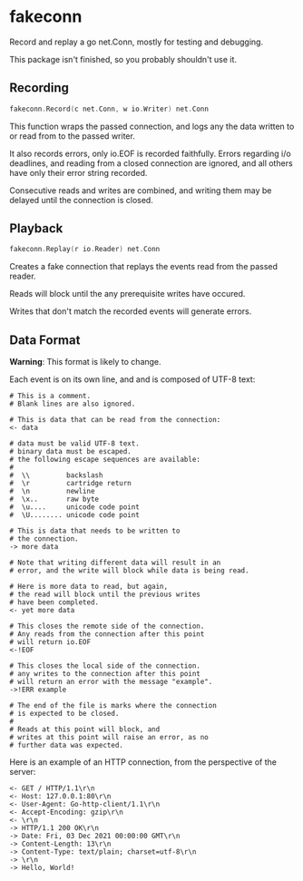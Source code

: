 # fakeconn

Record and replay a go net.Conn, mostly for testing and debugging.

This package isn't finished, so you probably shouldn't use it.

## Recording

```go
fakeconn.Record(c net.Conn, w io.Writer) net.Conn
```

This function wraps the passed connection, and logs any the data written to or read from to the passed writer.

It also records errors, only io.EOF is recorded faithfully. Errors regarding i/o deadlines, and reading from a closed connection are ignored, and all others have only their error string recorded.

Consecutive reads and writes are combined, and writing them
may be delayed until the connection is closed.

## Playback

```go
fakeconn.Replay(r io.Reader) net.Conn
```

Creates a fake connection that replays the events read from the passed reader.

Reads will block until the any prerequisite writes have occured.

Writes that don't match the recorded events will generate errors.

## Data Format

**Warning**: This format is likely to change.

Each event is on its own line, and and is composed of UTF-8 text:

```plaintext
# This is a comment.
# Blank lines are also ignored.

# This is data that can be read from the connection:
<- data

# data must be valid UTF-8 text.
# binary data must be escaped.
# the following escape sequences are available:
#
#  \\         backslash
#  \r         cartridge return
#  \n         newline
#  \x..       raw byte
#  \u....     unicode code point
#  \U........ unicode code point

# This is data that needs to be written to
# the connection.
-> more data

# Note that writing different data will result in an
# error, and the write will block while data is being read.

# Here is more data to read, but again,
# the read will block until the previous writes
# have been completed.
<- yet more data

# This closes the remote side of the connection.
# Any reads from the connection after this point
# will return io.EOF
<-!EOF

# This closes the local side of the connection.
# any writes to the connection after this point
# will return an error with the message "example".
->!ERR example

# The end of the file is marks where the connection
# is expected to be closed.
#
# Reads at this point will block, and
# writes at this point will raise an error, as no
# further data was expected.
```

Here is an example of an HTTP connection, from the perspective of the server:

```plaintext
<- GET / HTTP/1.1\r\n
<- Host: 127.0.0.1:80\r\n
<- User-Agent: Go-http-client/1.1\r\n
<- Accept-Encoding: gzip\r\n
<- \r\n
-> HTTP/1.1 200 OK\r\n
-> Date: Fri, 03 Dec 2021 00:00:00 GMT\r\n
-> Content-Length: 13\r\n
-> Content-Type: text/plain; charset=utf-8\r\n
-> \r\n
-> Hello, World!
```